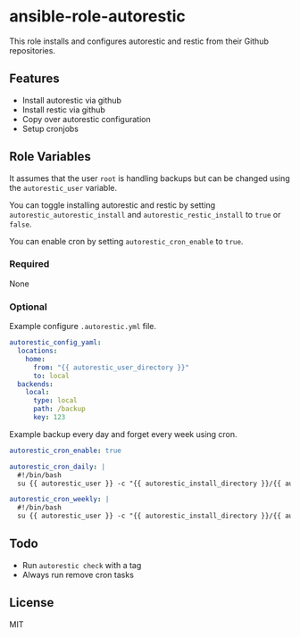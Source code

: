 # ansible-role-autorestic

This role installs and configures autorestic and restic from their Github repositories.

## Features

- Install autorestic via github
- Install restic via github
- Copy over autorestic configuration
- Setup cronjobs

## Role Variables

It assumes that the user `root` is handling backups but can be changed using the `autorestic_user` variable.

You can toggle installing autorestic and restic by setting `autorestic_autorestic_install` and `autorestic_restic_install` to `true` or `false`.

You can enable cron by setting `autorestic_cron_enable` to `true`.

### Required

None

### Optional

Example configure `.autorestic.yml` file.
```yaml
autorestic_config_yaml:
  locations:
    home:
      from: "{{ autorestic_user_directory }}"
      to: local
  backends:
    local:
      type: local
      path: /backup
      key: 123
```

Example backup every day and forget every week using cron.
```yaml
autorestic_cron_enable: true

autorestic_cron_daily: |
  #!/bin/bash
  su {{ autorestic_user }} -c "{{ autorestic_install_directory }}/{{ autorestic_install_binary }} backup -a --ci -c {{ autorestic_config_path }}"

autorestic_cron_weekly: |
  #!/bin/bash
  su {{ autorestic_user }} -c "{{ autorestic_install_directory }}/{{ autorestic_install_binary }} forget -a --ci -c {{ autorestic_config_path }}"
```

## Todo

- Run `autorestic check` with a tag
- Always run remove cron tasks
## License

MIT
